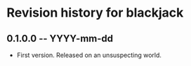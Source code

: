 # Revision history for blackjack

## 0.1.0.0 -- YYYY-mm-dd

* First version. Released on an unsuspecting world.
